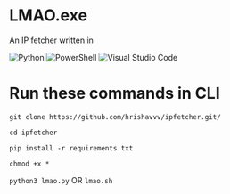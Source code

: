 # LMAO.exe
An IP fetcher written in

![Python](https://img.shields.io/badge/python-3670A0?style=for-the-badge&logo=python&logoColor=ffdd54)  ![PowerShell](https://img.shields.io/badge/PowerShell-%235391FE.svg?style=for-the-badge&logo=powershell&logoColor=white)	![Visual Studio Code](https://img.shields.io/badge/Visual%20Studio%20Code-0078d7.svg?style=for-the-badge&logo=visual-studio-code&logoColor=white)

 # Run these commands in CLI
```git clone https://github.com/hrishavvv/ipfetcher.git/```

```cd ipfetcher```

```pip install -r requirements.txt```

```chmod +x *```

```python3 lmao.py``` OR 
```lmao.sh```
